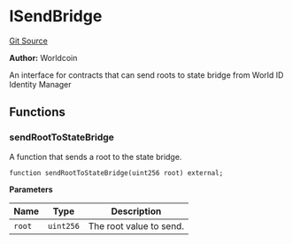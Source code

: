 # ISendBridge

[Git Source](https://github.com/worldcoin/world-id-state-bridge/blob/5310dfa83169d2ad2a0eac7fa77c5c40fc5823d0/src/interfaces/ISendBridge.sol)

**Author:** Worldcoin

An interface for contracts that can send roots to state bridge from World ID Identity Manager

## Functions

### sendRootToStateBridge

A function that sends a root to the state bridge.

```solidity
function sendRootToStateBridge(uint256 root) external;
```

**Parameters**

| Name   | Type      | Description             |
| ------ | --------- | ----------------------- |
| `root` | `uint256` | The root value to send. |
